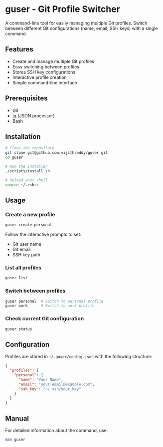 # guser - Git Profile Switcher

A command-line tool for easily managing multiple Git profiles. Switch between different Git configurations (name, email, SSH keys) with a single command.

## Features

- Create and manage multiple Git profiles
- Easy switching between profiles
- Stores SSH key configurations
- Interactive profile creation
- Simple command-line interface

## Prerequisites

- Git
- jq (JSON processor)
- Bash

## Installation

```bash
# Clone the repository
git clone git@github.com:vijithreddy/guser.git
cd guser

# Run the installer
./scripts/install.sh

# Reload your shell
source ~/.zshrc
```

## Usage

### Create a new profile

```bash
guser create personal
```

Follow the interactive prompts to set:

- Git user name
- Git email
- SSH key path

### List all profiles

```bash
guser list
```

### Switch between profiles

```bash
guser personal  # Switch to personal profile
guser work      # Switch to work profile
```

### Check current Git configuration

```bash
guser status
```

## Configuration

Profiles are stored in `~/.guser/config.json` with the following structure:

```json
{
  "profiles": {
    "personal": {
      "name": "Your Name",
      "email": "your.email@example.com",
      "ssh_key": "~/.ssh/your_key"
    }
  }
}
```

## Manual

For detailed information about the command, use:

```bash
man guser
```
